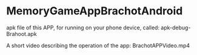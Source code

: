 # MemoryGameAppBrachotAndroid

apk file of this APP, for running on your phone device, called:
                                                                apk-debug-Brahoot.apk

A short video describing the operation of the app:
                                                  BrachotAPPVideo.mp4

